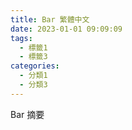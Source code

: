 ```yaml
---
title: Bar 繁體中文
date: 2023-01-01 09:09:09
tags:
  - 標籤1
  - 標籤3
categories:
  - 分類1
  - 分類3
---
```


Bar 摘要

<!--more-->
